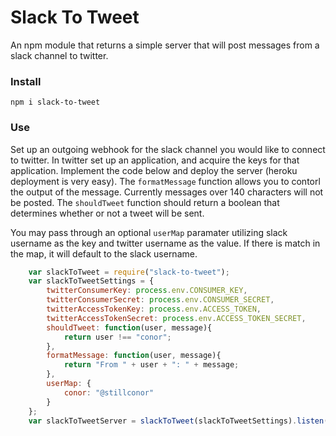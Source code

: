 # Slack To Tweet

An npm module that returns a simple server that will post messages from a slack channel to twitter.

### Install

`npm i slack-to-tweet`

### Use

Set up an outgoing webhook for the slack channel you would like to connect to twitter. In twitter set up an application, and acquire the keys for that application. Implement the code below and deploy the server (heroku deployment  is very easy). The `formatMessage` function allows you to contorl the output of the message. Currently messages over 140 characters will not be posted. The `shouldTweet` function should return a boolean that determines whether or not a tweet will be sent.

You may pass through an optional `userMap` paramater utilizing slack username as the key and twitter username as the value. If there is match in the map, it will default to the slack username.


```js
	var slackToTweet = require("slack-to-tweet");
	var slackToTweetSettings = {
		twitterConsumerKey: process.env.CONSUMER_KEY,
		twitterConsumerSecret: process.env.CONSUMER_SECRET,
		twitterAccessTokenKey: process.env.ACCESS_TOKEN,
		twitterAccessTokenSecret: process.env.ACCESS_TOKEN_SECRET,
		shouldTweet: function(user, message){
			return user !== "conor";
		},
		formatMessage: function(user, message){
			return "From " + user + ": " + message;
		},
		userMap: {
			conor: "@stillconor"
		}
	};
	var slackToTweetServer = slackToTweet(slackToTweetSettings).listen(process.env.PORT || 4000);
```
